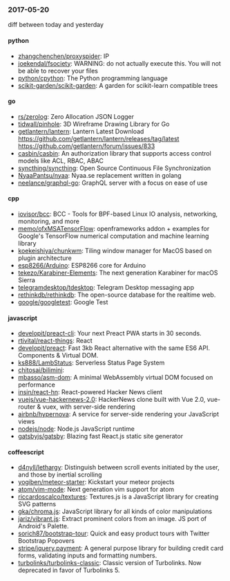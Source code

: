 ### 2017-05-20
diff between today and yesterday

#### python
* [zhangchenchen/proxyspider](https://github.com/zhangchenchen/proxyspider): IP 
* [joekendal/fsociety](https://github.com/joekendal/fsociety): WARNING: do not actually execute this. You will not be able to recover your files
* [python/cpython](https://github.com/python/cpython): The Python programming language
* [scikit-garden/scikit-garden](https://github.com/scikit-garden/scikit-garden): A garden for scikit-learn compatible trees

#### go
* [rs/zerolog](https://github.com/rs/zerolog): Zero Allocation JSON Logger
* [tidwall/pinhole](https://github.com/tidwall/pinhole): 3D Wireframe Drawing Library for Go
* [getlantern/lantern](https://github.com/getlantern/lantern): Lantern Latest Download https://github.com/getlantern/lantern/releases/tag/latest  https://github.com/getlantern/forum/issues/833 
* [casbin/casbin](https://github.com/casbin/casbin): An authorization library that supports access control models like ACL, RBAC, ABAC
* [syncthing/syncthing](https://github.com/syncthing/syncthing): Open Source Continuous File Synchronization
* [NyaaPantsu/nyaa](https://github.com/NyaaPantsu/nyaa): Nyaa.se replacement written in golang
* [neelance/graphql-go](https://github.com/neelance/graphql-go): GraphQL server with a focus on ease of use

#### cpp
* [iovisor/bcc](https://github.com/iovisor/bcc): BCC - Tools for BPF-based Linux IO analysis, networking, monitoring, and more
* [memo/ofxMSATensorFlow](https://github.com/memo/ofxMSATensorFlow): openframeworks addon + examples for Google's TensorFlow numerical computation and machine learning library
* [koekeishiya/chunkwm](https://github.com/koekeishiya/chunkwm): Tiling window manager for MacOS based on plugin architecture
* [esp8266/Arduino](https://github.com/esp8266/Arduino): ESP8266 core for Arduino
* [tekezo/Karabiner-Elements](https://github.com/tekezo/Karabiner-Elements): The next generation Karabiner for macOS Sierra
* [telegramdesktop/tdesktop](https://github.com/telegramdesktop/tdesktop): Telegram Desktop messaging app
* [rethinkdb/rethinkdb](https://github.com/rethinkdb/rethinkdb): The open-source database for the realtime web.
* [google/googletest](https://github.com/google/googletest): Google Test

#### javascript
* [developit/preact-cli](https://github.com/developit/preact-cli):  Your next Preact PWA starts in 30 seconds.
* [rtivital/react-things](https://github.com/rtivital/react-things):     React
* [developit/preact](https://github.com/developit/preact):  Fast 3kb React alternative with the same ES6 API. Components & Virtual DOM.
* [ks888/LambStatus](https://github.com/ks888/LambStatus): Serverless Status Page System
* [chitosai/bilimini](https://github.com/chitosai/bilimini): 
* [mbasso/asm-dom](https://github.com/mbasso/asm-dom): A minimal WebAssembly virtual DOM focused on performance
* [insin/react-hn](https://github.com/insin/react-hn): React-powered Hacker News client
* [vuejs/vue-hackernews-2.0](https://github.com/vuejs/vue-hackernews-2.0): HackerNews clone built with Vue 2.0, vue-router & vuex, with server-side rendering
* [airbnb/hypernova](https://github.com/airbnb/hypernova): A service for server-side rendering your JavaScript views
* [nodejs/node](https://github.com/nodejs/node): Node.js JavaScript runtime 
* [gatsbyjs/gatsby](https://github.com/gatsbyjs/gatsby):  Blazing fast React.js static site generator

#### coffeescript
* [d4nyll/lethargy](https://github.com/d4nyll/lethargy): Distinguish between scroll events initiated by the user, and those by inertial scrolling
* [yogiben/meteor-starter](https://github.com/yogiben/meteor-starter): Kickstart your meteor projects
* [atom/vim-mode](https://github.com/atom/vim-mode): Next generation vim support for atom
* [riccardoscalco/textures](https://github.com/riccardoscalco/textures): Textures.js is a JavaScript library for creating SVG patterns
* [gka/chroma.js](https://github.com/gka/chroma.js): JavaScript library for all kinds of color manipulations
* [jariz/vibrant.js](https://github.com/jariz/vibrant.js): Extract prominent colors from an image. JS port of Android's Palette.
* [sorich87/bootstrap-tour](https://github.com/sorich87/bootstrap-tour): Quick and easy product tours with Twitter Bootstrap Popovers
* [stripe/jquery.payment](https://github.com/stripe/jquery.payment): A general purpose library for building credit card forms, validating inputs and formatting numbers.
* [turbolinks/turbolinks-classic](https://github.com/turbolinks/turbolinks-classic): Classic version of Turbolinks. Now deprecated in favor of Turbolinks 5.
